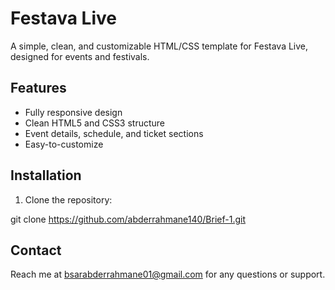 # Festava Live 


A simple, clean, and customizable HTML/CSS template for Festava Live, designed for events and festivals.


## Features

- Fully responsive design
- Clean HTML5 and CSS3 structure
- Event details, schedule, and ticket sections
- Easy-to-customize


## Installation

1. Clone the repository:


git clone https://github.com/abderrahmane140/Brief-1.git


## Contact

Reach me at bsarabderrahmane01@gmail.com for any questions or support.